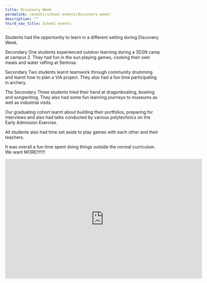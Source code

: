 ```yaml
---
title: Discovery Week
permalink: /events/school-events/discovery-week/
description: ""
third_nav_title: School events
---
```

Students had the opportunity to learn in a different setting during Discovery Week.

Secondary One students experienced outdoor learning during a 3D2N camp at campus 2. They had fun in the sun playing games, cooking their own meals and water rafting at Sentosa.

Secondary Two students learnt teamwork through community drumming and learnt how to plan a ViA project. They also had a fun time participating in archery.

The Secondary Three students tried their hand at dragonboating, bowling and songwriting. They also had some fun learning journeys to museums as well as industrial visits.

Our graduating cohort learnt about building their portfolios, preparing for interviews and also had talks conducted by various polytechnics on the Early Admission Exercise.

All students also had time set aside to play games with each other and their teachers.

It was overall a fun time spent doing things outside the normal curriculum.
We want MORE!!!!!!!   

<iframe src="https://docs.google.com/presentation/d/e/2PACX-1vR31kt5gNYvZyxOBSAPyD-swQc4tvr5Y3C4gGUC6ThhUwPwCKmSaps7A3pn8sP-eg/embed?start=true&amp;loop=true&amp;delayms=3000" frameborder="0" width="640" height="389" allowfullscreen="true"></iframe>